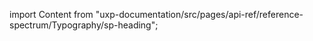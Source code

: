 
import Content from "uxp-documentation/src/pages/api-ref/reference-spectrum/Typography/sp-heading";

<Content query="product=photoshop"/>
